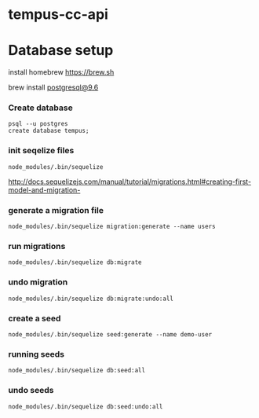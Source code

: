 # tempus-cc-api


# Database setup
install homebrew
https://brew.sh

brew install postgresql@9.6

### Create database
```
psql --u postgres
create database tempus;
```
### init seqelize files

```
node_modules/.bin/sequelize
```

http://docs.sequelizejs.com/manual/tutorial/migrations.html#creating-first-model-and-migration-

### generate a migration file
```
node_modules/.bin/sequelize migration:generate --name users
```

### run migrations
```
node_modules/.bin/sequelize db:migrate
```

### undo migration
```
node_modules/.bin/sequelize db:migrate:undo:all
```

### create a seed
```
node_modules/.bin/sequelize seed:generate --name demo-user
```

### running seeds
```
node_modules/.bin/sequelize db:seed:all
```

### undo seeds
```
node_modules/.bin/sequelize db:seed:undo:all

